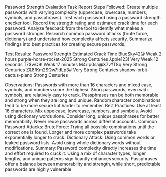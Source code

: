 Password Strength Evaluation Task Report
Steps Followed:
Create multiple passwords with varying complexity (uppercase, lowercase, numbers, symbols, and
passphrases). Test each password using a password strength checker tool. Record the strength
rating and estimated crack time for each password. Analyze feedback from the tool to identify what
makes a password stronger. Research common password attacks (brute force, dictionary) and
understand how complexity affects security. Summarize findings into best practices for creating
secure passwords.

Test Results:
Password                     Strength         Estimated Crack Time
BlueSky42@                     Weak                 2 hours
purple-horse-rocket-2025       Strong               Centuries
Apple123!                      Very Weak            12 seconds
T7$wQ9!                        Weak                 17 minutes
M4r!p0sa@X7v#T8q               Very Strong          Centuries
Z&8fKm2$Qw7!dLp3#              Very Strong          Centuries
shadow-orbit-cactus-piano      Strong               Centuries

Observations:
Passwords with more than 16 characters and mixed case, symbols, and numbers score the
highest. Short passwords, even with symbols, are relatively easy to crack. Passphrases can be
both memorable and strong when they are long and unique. Random character combinations tend
to be more secure but harder to remember.
Best Practices:
Use at least 16 characters. Mix uppercase, lowercase, numbers, and symbols. Avoid using
dictionary words alone. Consider long, unique passphrases for better memorability. Never reuse
passwords across different accounts.
Common Password Attacks:
Brute Force: Trying all possible combinations until the correct one is found. Longer and more
complex passwords take exponentially longer to crack. Dictionary Attack: Using common words or
leaked password lists. Avoid using whole dictionary words without modifications.
Summary:
Password complexity directly increases the time and effort required to crack it. Using a mix of
character types, longer lengths, and unique patterns significantly enhances security. Passphrases
offer a balance between memorability and strength, while short, predictable passwords are highly
vulnerable
